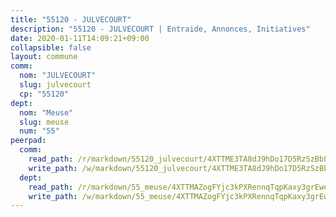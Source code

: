 ```yaml
---
title: "55120 - JULVECOURT"
description: "55120 - JULVECOURT | Entraide, Annonces, Initiatives"
date: 2020-01-11T14:09:21+09:00
collapsible: false
layout: commune
comm:
  nom: "JULVECOURT"
  slug: julvecourt
  cp: "55120"
dept:
  nom: "Meuse"
  slug: meuse
  num: "55"
peerpad:
  comm:
    read_path: /r/markdown/55120_julvecourt/4XTTME3TA8dJ9hDo17D5RzSzBbLm9H9KvCoMqjKDHDZMGbY5v
    write_path: /w/markdown/55120_julvecourt/4XTTME3TA8dJ9hDo17D5RzSzBbLm9H9KvCoMqjKDHDZMGbY5v-K3TgUhHxVTDxDctxNcVq1gLLDB9Vdxz1HQi1d4saJPeFzsuZXypoFrK1no8JoVXcPCjStaog7sJNf5VwE16N55jLiVztXJQdWg5m4gXLTRoPRAKh78yCMxVKCBZa3zfHAwgsKYRW
  dept:
    read_path: /r/markdown/55_meuse/4XTTMAZogFYjc3kPXRennqTqpKaxy3grEwemFqg29rwkrPVit
    write_path: /w/markdown/55_meuse/4XTTMAZogFYjc3kPXRennqTqpKaxy3grEwemFqg29rwkrPVit-K3TgUKFK4U3KduRmUzLc9vHoSRQG77sF2Wbs3cyWXobZcgb6TfASJcGDPror5ZZanBF6Mpjeq1Ushd16Pu9ha9F7F38qzhQqES3b79Xt7LuU1tzmWNED66pWnroExmsHxWtFur2G
---
```


